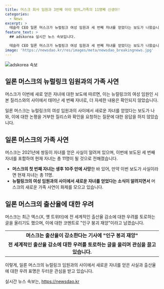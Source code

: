 ```yaml
---
title: 머스크 회사 임원과 3번째 아이 얻어…가족의 11명째 신생아!
categories:
  - News
excerpt: >
  테슬라 CEO 일론 머스크가 뉴럴링크 여성 임원과 세 번째 자녀를 얻었다는 보도가 나왔습니다. 머스크가 올해 자녀 1명을 더 얻었다는 소식은 처음으로, 이는 머스크의 12번째 자녀가 될 것으로 전해졌습니다. 이에 대한 더 자세한 내용은 아직 알려지지 않았으며, 머스크와 질리스는 확인을 요청하는 질의에 대답하지 않았습니다. 머스크의 첫 번째 자녀는 생후 10주 만에 사망한 바가 있으며, 이 보도가 사실이라면 현재 자녀는 총 11명이 됩니다. 이에 앞서 미 경제매체들은 머스크의 새 자녀를 출산한 여성이 그가 경영 중인 회사의 임원이라는 점에 주목하고 있습니다. 또한 머스크는 출산율 관련 글을 올리며 관심을 끌고 있습니다.
feature_text: >
  ## adskorea 실시간 뉴스 속보입니다.

  테슬라 CEO 일론 머스크가 뉴럴링크 여성 임원과 세 번째 자녀를 얻었다는 보도가 나왔습니다. 머스크가 올해 자녀 1명을 더 얻었다는 소식은 처음으로, 이는 머스크의 12번째 자녀가 될 것으로 전해졌습니다. 이에 대한 더 자세한 내용은 아직 알려지지 않았으며, 머스크와 질리스는 확인을 요청하는 질의에 대답하지 않았습니다. 머스크의 첫 번째 자녀는 생후 10주 만에 사망한 바가 있으며, 이 보도가 사실이라면 현재 자녀는 총 11명이 됩니다. 이에 앞서 미 경제매체들은 머스크의 새 자녀를 출산한 여성이 그가 경영 중인 회사의 임원이라는 점에 주목하고 있습니다. 또한 머스크는 출산율 관련 글을 올리며 관심을 끌고 있습니다.
image: 'https://newsdao.kr/res/images/meta/newsdao_breakingnews.jpg'
---
```


<p><img src="https://newsdao.kr/res/images/meta/newsdao_breakingnews.jpg" alt="adskorea 속보" /></p>

<h2 data-ke-size="size26">일론 머스크의 뉴럴링크 임원과의 가족 사연</h2>

<p>머스크가 이번에 새로 얻은 자녀에 대한 보도에 따르면, 이는 뉴럴링크의 여성 임원인 시본 질리스와의 사이에서 태어난 세 번째 자녀로, 더 자세한 내용은 확인되지 않았습니다.</p>

<p data-ke-size="size16">일론 머스크는 뉴럴링크의 여성 임원과의 사이에서 새로운 자녀를 얻었다는 보도가 나와, 이에 대한 논평을 거부한 질리스와 확인을 요청하는 질문에 대한 응답을 하지 않았습니다.</p>

<h2 data-ke-size="size26">일론 머스크의 가족 사연</h2>

<p>머스크는 2021년에 쌍둥이 자녀를 얻은 사실이 알려져 있으며, 이번에 보도된 세 번째 자녀를 포함하여 현재 자녀는 총 11명이 될 것으로 전해졌습니다.</p>

<ul>
<li><b>머스크의 첫 번째 자녀는 생후 10주 만에 사망</b>한 바 있어, 만약 이번 보도가 사실이라면 현재 자녀는 총 11명.</li>
<li><b>뉴럴링크의 여성 임원과의 사이에서 새로운 자녀를 얻었다는 소식이 알려지면서</b> 머스크의 새로운 가족 사연이 화제를 모으고 있습니다.</li>
</ul>

<h2 data-ke-size="size26">일론 머스크의 출산율에 대한 우려</h2>

<p>머스크는 최근 엑스(X, 옛 트위터)에 전 세계적인 출산율 감소에 대한 우려를 토로하는 글을 올리기도 했으며, 이에 대한 코멘트로 "인구 붕괴 재앙"이라고 남겼습니다.</p>

<table>
<tr>
<td style="text-align: center; height: 17px;"><b>머스크는 출산율이 감소한다는 기사에 "인구 붕괴 재앙"</b></td>
</tr>
<tr>
<td style="text-align: center; height: 17px;"><b>전 세계적인 출산율 감소에 대한 우려를 토로하는 글을 올리며 관심을 끌고 있습니다.</b></td>
</tr>
</table>

<p>이렇게, 일론 머스크의 뉴럴링크 임원과의 사이에서 새로운 자녀를 얻은 사실과 출산율에 대한 우려 표명은 두터운 관심을 받고 있습니다.</p>
실시간 뉴스 속보는, <a href="https://newsdao.kr" rel="dofollow">https://newsdao.kr</a>



